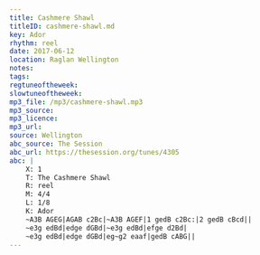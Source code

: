 ```yaml
---
title: Cashmere Shawl
titleID: cashmere-shawl.md
key: Ador
rhythm: reel
date: 2017-06-12
location: Raglan Wellington
notes:
tags:
regtuneoftheweek:
slowtuneoftheweek:
mp3_file: /mp3/cashmere-shawl.mp3
mp3_source:
mp3_licence: 
mp3_url:
source: Wellington
abc_source: The Session
abc_url: https://thesession.org/tunes/4305
abc: |
    X: 1
    T: The Cashmere Shawl
    R: reel
    M: 4/4
    L: 1/8
    K: Ador
    ~A3B AGEG|AGAB c2Bc|~A3B AGEF|1 gedB c2Bc:|2 gedB cBcd||
    ~e3g edBd|edge dGBd|~e3g edBd|efge d2Bd|
    ~e3g edBd|edge dGBd|eg~g2 eaaf|gedB cABG||
---
```

